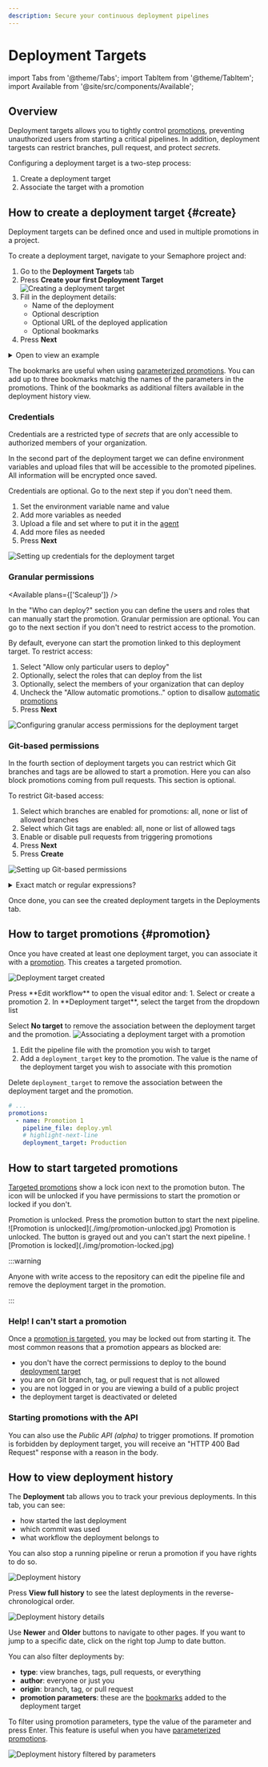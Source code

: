 ```yaml
---
description: Secure your continuous deployment pipelines
---
```


# Deployment Targets

import Tabs from '@theme/Tabs';
import TabItem from '@theme/TabItem';
import Available from '@site/src/components/Available';

## Overview

Deployment targets allows you to tightly control [promotions](./pipelines.md#promotions), preventing unauthorized users from starting a critical pipelines. In addition, deployment targests can restrict branches, pull request, and protect *secrets*.

Configuring a deployment target is a two-step process:
1. Create a deployment target
2. Associate the target with a promotion


## How to create a deployment target {#create}

Deployment targets can be defined once and used in multiple promotions in a project.

To create a deployment target, navigate to your Semaphore project and:
1. Go to the **Deployment Targets** tab
2. Press **Create your first Deployment Target**
  ![Creating a deployment target](./img/deployment-target-create.jpg)
3. Fill in the deployment details:
   - Name of the deployment
   - Optional description
   - Optional URL of the deployed application
   - Optional bookmarks
4. Press **Next**
<details>
 <summary>Open to view an example</summary>
 <div>![Example deployment target](./img/deployment-target-1.jpg)</div>
</details>

The bookmarks are useful when using [parameterized promotions](./pipelines#parameters). You can add up to three bookmarks matchig the names of the parameters in the promotions. Think of the bookmarks as additional filters available in the deployment history view. 

### Credentials

Credentials are a restricted type of *secrets* that are only accessible to authorized members of your organization.

In the second part of the deployment target we can define environment variables and upload files that will be accessible to the promoted pipelines. All information will be encrypted once saved.

Credentials are optional. Go to the next step if you don't need them.

1. Set the environment variable name and value
2. Add more variables as needed
3. Upload a file and set where to put it in the [agent](./pipelines#agents)
4. Add more files as needed
5. Press **Next**

![Setting up credentials for the deployment target](./img/deployment-target-2.jpg)

### Granular permissions

<Available plans={['Scaleup']} />

In the "Who can deploy?" section you can define the users and roles that can manually start the promotion. Granular permission are optional. You can go to the next section if you don't need to restrict access to the promotion.

By default, everyone can start the promotion linked to this deployment target. To restrict access:

1. Select "Allow only particular users to deploy"
2. Optionally, select the roles that can deploy from the list
3. Optionally, select the members of your organization that can deploy
4. Uncheck the "Allow automatic promotions.." option to disallow [automatic promotions](./pipelines#automatic-promotions)
5. Press **Next**

![Configuring granular access permissions for the deployment target](./img/deployment-target-3.jpg)

### Git-based permissions

In the fourth section of deployment targets you can restrict which Git branches and tags are be allowed to start a promotion. Here you can also block promotions coming from pull requests. This section is optional.

To restrict Git-based access:
1. Select which branches are enabled for promotions: all, none or list of allowed branches
2. Select which Git tags are enabled: all, none or list of allowed tags
3. Enable or disable pull requests from triggering promotions
4. Press **Next**
5. Press **Create**

![Setting up Git-based permissions](./img/deployment-target-4.jpg)

<details>
 <summary>Exact match or regular expressions?</summary>
 <div>
Branches and tags can be matched in two ways:
- **Exact match**: strings must match exactly
- **Regex match**: strings are matched using against Perl-compatible regular expressions. See the [Erlang re module documentation](https://www.erlang.org/doc/man/re.html) to see more details on the syntax
 </div>
</details>

Once done, you can see the created deployment targets in the Deployments tab.


## How to target promotions {#promotion}

Once you have created at least one deployment target, you can associate it with a [promotion](./pipelines#promotions). This creates a targeted promotion.

![Deployment target created](./img/deployment-target-created.jpg)

<Tabs groupId="editor-yaml">
  <TabItem value="editor" label="Editor">
  Press **Edit workflow** to open the visual editor and:
  1. Select or create a promotion
  2. In **Deployment target**, select the target from the dropdown list

  Select **No target** to remove the association between the deployment target and the promotion.
  ![Associating a deployment target with a promotion](./img/promotion-target.jpg)
  </TabItem>
  <TabItem value="yaml" label="YAML">
  1. Edit the pipeline file with the promotion you wish to target
  2. Add a `deployment_target` key to the promotion. The value is the name of the deployment target you wish to associate with this promotion

  Delete `deployment_target` to remove the association between the deployment target and the promotion.

  ```yaml title=".semaphore/semaphore.yml"
  # ...
  promotions:
    - name: Promotion 1
      pipeline_file: deploy.yml
      # highlight-next-line
      deployment_target: Production
  ```
  </TabItem>
</Tabs>

## How to start targeted promotions

[Targeted promotions](#promotion) show a lock icon next to the promotion buton. The icon will be unlocked if you have permissions to start the promotion or locked if you don't.

<Tabs groupId="targeted-promotions">
  <TabItem value="unlocked" label="Unlocked promotion">
  Promotion is unlocked. Press the promotion button to start the next pipeline.
  ![Promotion is unlocked](./img/promotion-unlocked.jpg)
  </TabItem>
  <TabItem value="locked" label="Locked promotion">
  Promotion is unlocked. The button is grayed out and you can't start the next pipeline.
  ![Promotion is locked](./img/promotion-locked.jpg)
  </TabItem>
</Tabs>

:::warning

Anyone with write access to the repository can edit the pipeline file and remove the deployment target in the promotion.

:::

### Help! I can't start a promotion

Once a [promotion is targeted](#promotion), you may be locked out from starting it.  The most common reasons that a promotion appears as blocked are:

- you don't have the correct permissions to deploy to the bound [deployment target](#overview)
- you are on Git branch, tag, or pull request that is not allowed
- you are not logged in or you are viewing a build of a public project
- the deployment target is deactivated or deleted

### Starting promotions with the API

You can also use the *Public API (alpha)* to trigger promotions. If promotion is forbidden by deployment target, you will receive an "HTTP 400 Bad Request" response with a reason in the body.

## How to view deployment history

The **Deployment** tab allows you to track your previous deployments. In this tab, you can see:

- how started the last deployment
- which commit was used
- what workflow the deployment belongs to

You can also stop a running pipeline or rerun a promotion if you have rights to do so.

![Deployment history](./img/deployment-history-1.jpg)

Press **View full history** to see the latest deployments in the reverse-chronological order.

![Deployment history details](./img/deployment-history-2.jpg)

Use **Newer** and **Older** buttons to navigate to other pages. If you want to jump to a specific date, click on the right top Jump to date button.

You can also filter deployments by:
- **type**: view branches, tags, pull requests, or everything
- **author**: everyone or just you
- **origin**: branch, tag, or pull request
- **promotion parameters**: these are the [bookmarks](#created) added to the deployment target

To filter using promotion parameters, type the value of the parameter and press Enter. This feature is useful when you have [parameterized promotions](./pipelines#promotions).

![Deployment history filtered by parameters](./img/deployment-history-3.jpg)

